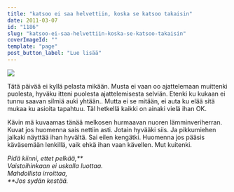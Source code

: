 ```yaml
---
title: "katsoo ei saa helvettiin, koska se katsoo takaisin"
date: 2011-03-07
id: "1186"
slug: "katsoo-ei-saa-helvettiin-koska-se-katsoo-takaisin"
coverImageId: ""
template: "page"
post_button_label: "Lue lisää"
---
```


[![](/images/IMG_3295.png)](https://lh3.googleusercontent.com/-ZSBaRTUAZ4w/TXVAAoALgfI/AAAAAAAAAC0/V9AK1pmfGAk/s1600/IMG_3295.png)

Tätä päivää ei kyllä pelasta mikään. Musta ei vaan oo ajattelemaan muittenki puolesta, hyväku itteni puolesta ajattelemisesta selviän. Etenki ku kukaan ei tunnu saavan silmiä auki yhtään.. Mutta ei se mitään, ei auta ku elää sitä mukaa ku asioita tapahtuu. Täl hetkellä kaikki on ainaki vielä ihan OK.

Kävin mä kuvaamas tänää melkosen hurmaavan nuoren lämminveriherran. Kuvat jos huomenna sais nettiin asti. Jotain hyvääki siis. Ja pikkumiehen jalkaki näyttää ihan hyvältä. Sai eilen kengätki. Huomenna jos pääsis käväsemään lenkillä, vaik ehkä ihan vaan kävellen. Mut kuitenki.

_Pidä kiinni, ettet pelkää,**  
Vaistoihinkaan ei uskalla luottaa.  
Mahdollista irroittaa,  
**Jos sydän kestää._
